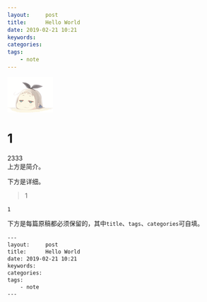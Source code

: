 ```yaml
---
layout:     post
title:      Hello World
date: 2019-02-21 10:21
keywords:
categories:
tags:
    - note
---
```


![](https://raw.githubusercontent.com/Tangyeye/TY/master/01.png) 

# 1 

2333  
上方是简介。  
<!--more-->
下方是详细。  

> 1

```
1
```

下方是每篇原稿都必须保留的，其中`title`、`tags`、`categories`可自填。  
```
---
layout:     post
title:      Hello World
date: 2019-02-21 10:21
keywords:
categories:
tags:
    - note
---
```
